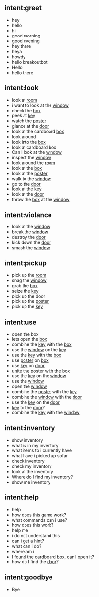 ## intent:greet
- hey
- hello
- hi
- good morning
- good evening
- hey there
- heya
- howdy
- hello breakoutbot
- Hello
- hello there 

## intent:look
- look at [room](object)
- i want to look at the [window](object)
- check the [box](object)
- peek at [key](object)
- watch the [poster](object)
- glance at the [door](object)
- look at the cardboard [box](object)
- look around
- look into the [box](object)
- look at cardboard [box](object)
- Can I look at the [window](object)
- inspect the [window](object)
- look around the [room](object)
- look at the [box](object)
- look at the [poster](object)
- walk to the [window](object)
- go to the [door](object)
- look at the [key](object)
- look at the [door](object)
- throw the [box](object) at the [window](object)

## intent:violance
- look at the [window](object)
- break the [window](object)
- destroy the [door](object)
- kick down the [door](object)
- smash the [window](object)

## intent:pickup
- pick up the [room](object)
- snag the [window](object)
- grab the [box](object)
- seize the [key](object) 
- pick up the [door](object)
- pick up the [poster](object)
- pick up the [key](object)


## intent:use
- open the [box](object)
- lets open the [box](object)
- combine the [key](object) with the [box](object)
- use the [window](object) on the [key](object)
- use the [key](object) with the [box](object)
- use [poster](object) on [box](object)
- use [key](object) on [door](object)
- unite the [poster](object) with the [box](object)
- use the [key](object) on the [window](object)
- use the [window](object)
- open the [window](object)
- combine the [poster](object) with the [key](object)
- combine the [window](object) with the [door](object)
- use the [key](object) on the [door](object)
- [key](object) to the [door](object)?
- combine the [key](object) with the [window](object)

## intent:inventory
- show inventory
- what is in my inventory
- what items to i currently have
- what have i picked up sofar
- check inventory
- check my inventory
- look at the inventory
- Where do I find my inventory?
- show me inventory


## intent:help
- help
- how does this game work?
- what commands can i use?
- how does this work?
- help me
- i do not understand this
- can i get a hint?
- what can i do?
- where am i
- I found the cardboard [box](object), can I open it?
- how do I find the [door](object)?

## intent:goodbye
- Bye
